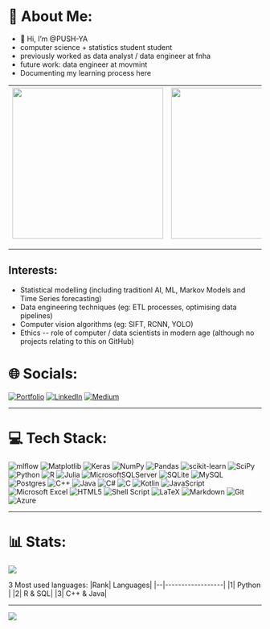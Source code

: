# 💫 About Me:
- 👋 Hi, I’m @PUSH-YA<br>
- computer science + statistics student student<br>
- previously worked as data analyst / data engineer at fnha
- future work: data engineer at movmint
- Documenting my learning process here

|<img src="https://mbjoseph.github.io/posts/2018-12-25-animating-the-metropolis-algorithm/animating-the-metropolis-algorithm_files/figure-html5/create-gif.gif" height = "300">| <img src="https://editor.analyticsvidhya.com/uploads/121381obtV.gif" height="300">|
|--|--|

<!--https://raw.githubusercontent.com/Jeanselme/VisualizerTransformation/master/images/iris.gif-->
<!--https://github.com/PUSH-YA/PUSH-YA/assets/91928008/305493f2-3ce5-4b95-b834-26791d9530a4-->
<!--https://upload.wikimedia.org/wikipedia/commons/d/da/Magent-graph-2.gif-->

---

## Interests:
- Statistical modelling (including traditionl AI, ML, Markov Models and Time Series forecasting)
- Data engineering techniques (eg: ETL processes, optimising data pipelines)
- Computer vision algorithms (eg: SIFT, RCNN, YOLO)
- Ethics -- role of computer / data scientists in modern age (although no projects relating to this on GitHub)

# 🌐 Socials:
[![Portfolio](https://img.shields.io/badge/Portfolio-%23000000.svg?style=for-the-badge&logo=firefox&logoColor=#FF7139)](https://push-ya.github.io/) [![LinkedIn](https://img.shields.io/badge/LinkedIn-%230077B5.svg?logo=linkedin&logoColor=white)](https://linkedin.com/in/https://www.linkedin.com/in/pushya-jain-4546a6150/) [![Medium](https://img.shields.io/badge/Medium-12100E?logo=medium&logoColor=white)](https://medium.com/@https://medium.com/@pushya22.jain) 

---

# 💻 Tech Stack:
![mlflow](https://img.shields.io/badge/mlflow-%23d9ead3.svg?style=for-the-badge&logo=numpy&logoColor=blue) ![Matplotlib](https://img.shields.io/badge/Matplotlib-%23ffffff.svg?style=for-the-badge&logo=Matplotlib&logoColor=black) ![Keras](https://img.shields.io/badge/Keras-%23D00000.svg?style=for-the-badge&logo=Keras&logoColor=white) ![NumPy](https://img.shields.io/badge/numpy-%23013243.svg?style=for-the-badge&logo=numpy&logoColor=white) ![Pandas](https://img.shields.io/badge/pandas-%23150458.svg?style=for-the-badge&logo=pandas&logoColor=white) ![scikit-learn](https://img.shields.io/badge/scikit--learn-%23F7931E.svg?style=for-the-badge&logo=scikit-learn&logoColor=white) ![SciPy](https://img.shields.io/badge/SciPy-%230C55A5.svg?style=for-the-badge&logo=scipy&logoColor=%white)  ![Python](https://img.shields.io/badge/python-3670A0?style=for-the-badge&logo=python&logoColor=ffdd54) ![R](https://img.shields.io/badge/r-%23276DC3.svg?style=for-the-badge&logo=r&logoColor=white) ![Julia](https://img.shields.io/badge/-Julia-9558B2?style=for-the-badge&logo=julia&logoColor=white) ![MicrosoftSQLServer](https://img.shields.io/badge/Microsoft%20SQL%20Server-CC2927?style=for-the-badge&logo=microsoft%20sql%20server&logoColor=white) ![SQLite](https://img.shields.io/badge/sqlite-%2307405e.svg?style=for-the-badge&logo=sqlite&logoColor=white) ![MySQL](https://img.shields.io/badge/mysql-%2300f.svg?style=for-the-badge&logo=mysql&logoColor=white)  ![Postgres](https://img.shields.io/badge/postgres-%23316192.svg?style=for-the-badge&logo=postgresql&logoColor=white) ![C++](https://img.shields.io/badge/c++-%2300599C.svg?style=for-the-badge&logo=c%2B%2B&logoColor=white) ![Java](https://img.shields.io/badge/java-%23ED8B00.svg?style=for-the-badge&logo=java&logoColor=white) ![C#](https://img.shields.io/badge/c%23-%23239120.svg?style=for-the-badge&logo=c-sharp&logoColor=white) ![C](https://img.shields.io/badge/c-%2300599C.svg?style=for-the-badge&logo=c&logoColor=white) ![Kotlin](https://img.shields.io/badge/kotlin-%230095D5.svg?style=for-the-badge&logo=kotlin&logoColor=white) ![JavaScript](https://img.shields.io/badge/javascript-%23323330.svg?style=for-the-badge&logo=javascript&logoColor=%23F7DF1E) ![Microsoft Excel](https://img.shields.io/badge/Microsoft_Excel-217346?style=for-the-badge&logo=microsoft-excel&logoColor=white) ![HTML5](https://img.shields.io/badge/html5-%23E34F26.svg?style=for-the-badge&logo=html5&logoColor=white) ![Shell Script](https://img.shields.io/badge/shell_script-%23121011.svg?style=for-the-badge&logo=gnu-bash&logoColor=white)  ![LaTeX](https://img.shields.io/badge/latex-%23008080.svg?style=for-the-badge&logo=latex&logoColor=white) ![Markdown](https://img.shields.io/badge/markdown-%23000000.svg?style=for-the-badge&logo=markdown&logoColor=white)  	![Git](https://img.shields.io/badge/git-%23F05033.svg?style=for-the-badge&logo=git&logoColor=white) ![Azure](https://img.shields.io/badge/azure-%230072C6.svg?style=for-the-badge&logo=microsoftazure&logoColor=white)

---

# 📊 Stats:
![](https://github-readme-streak-stats.herokuapp.com/?user=PUSH-YA&theme=dark&hide_border=false)

3 Most used languages:
|Rank| Languages|
|--|------------------|
|1| Python |
|2| R & SQL|
|3| C++ & Java|
<!--![Top langs](https://github-readme-stats.vercel.app/api/top-langs/?username=push-ya&theme=tokyonight) --> 

---

[![](https://visitcount.itsvg.in/api?id=PUSH-YA&icon=0&color=1)](https://visitcount.itsvg.in)
